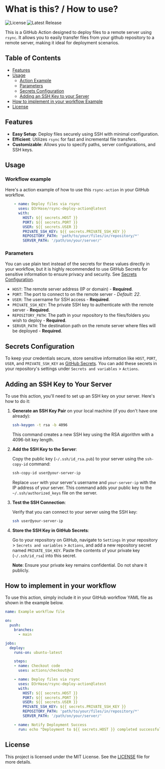# What is this? / How to use?

![License](https://img.shields.io/badge/license-MIT-blue.svg)
![Latest Release](https://img.shields.io/github/v/release/D3rHase/rsync-deploy-action?style=flat-square)

This is a GitHub Action designed to deploy files to a remote server using `rsync`. It allows you to easily transfer files from your github repository to a remote server, making it ideal for deployment scenarios.

## Table of Contents

- [Features](#features)
- [Usage](#usage)
  - [Action Example](#workflow-example)
  - [Parameters](#parameters)
  - [Secrets Configuration](#secrets-configuration)
  - [Adding an SSH Key to your Server](#adding-an-ssh-key-to-your-server)
- [How to implement in your workflow Example](#how-to-implement-in-your-workflow)
- [License](#license)

## Features

- **Easy Setup**: Deploy files securely using SSH with minimal configuration.
- **Efficient**: Utilizes `rsync` for fast and incremental file transfers.
- **Customizable**: Allows you to specify paths, server configurations, and SSH keys.

## Usage

### Workflow example

Here's a action example of how to use this `rsync-action` in your GitHub workflow.



```yaml
    - name: Deploy files via rsync
      uses: D3rHase/rsync-deploy-action@latest
      with:
        HOST: ${{ secrets.HOST }}
        PORT: ${{ secrets.PORT }}
        USER: ${{ secrets.USER }}
        PRIVATE_SSH_KEY: ${{ secrets.PRIVATE_SSH_KEY }}
        REPOSITORY_PATH: 'path/to/your/files/in/repository/*'
        SERVER_PATH: '/path/on/your/server/'

```

### Parameters
You can use plain text instead of the secrets for these values directly in your workflow, but it is highly recommended to use GitHub Secrets for sensitive information to ensure privacy and security. See [Secrets Configuration](#secrets-configuration).

- `HOST`: The remote server address (IP or domain) - **Required**.
- `PORT`: The port to connect to on the remote server - *Default: 22*.
- `USER`: The username for SSH access - **Required**.
- `PRIVATE_SSH_KEY`: The private SSH key to authenticate with the remote server - **Required**.
- `REPOSITORY_PATH`: The path in your repository to the files/folders you wish to deploy - **Required**.
- `SERVER_PATH`: The destination path on the remote server where files will be deployed - **Required**.

## Secrets Configuration

To keep your credentials secure, store sensitive information like `HOST`, `PORT`, `USER`, and `PRIVATE_SSH_KEY` as [GitHub Secrets](https://docs.github.com/en/actions/security-guides/encrypted-secrets). You can add these secrets in your repository's settings under `Secrets and variables` > `Actions`.

## Adding an SSH Key to Your Server

To use this action, you'll need to set up an SSH key on your server. Here's how to do it:

1. **Generate an SSH Key Pair** on your local machine (if you don't have one already):

    ```sh
    ssh-keygen -t rsa -b 4096
    ```

    This command creates a new SSH key using the RSA algorithm with a 4096-bit key length.

2. **Add the SSH Key to the Server**:

    Copy the public key (`~/.ssh/id_rsa.pub`) to your server using the `ssh-copy-id` command:

    ```sh
    ssh-copy-id user@your-server-ip
    ```

    Replace `user` with your server's username and `your-server-ip` with the IP address of your server. This command adds your public key to the `~/.ssh/authorized_keys` file on the server.

3. **Test the SSH Connection**:

    Verify that you can connect to your server using the SSH key:

    ```sh
    ssh user@your-server-ip
    ```

4. **Store the SSH Key in GitHub Secrets**:

    Go to your repository on GitHub, navigate to `Settings` in your repository > `Secrets and variables` > `Actions`, and add a new repository secret named `PRIVATE_SSH_KEY`. Paste the contents of your private key (`~/.ssh/id_rsa`) into this secret.

    **Note**: Ensure your private key remains confidential. Do not share it publicly.

## How to implement in your workflow

To use this action, simply include it in your GitHub workflow YAML file as shown in the example below.

```yaml
name: Example workflow file

on:
  push:
    branches:
      - main

jobs:
  deploy:
    runs-on: ubuntu-latest

    steps:
    - name: Checkout code
      uses: actions/checkout@v2

    - name: Deploy files via rsync
      uses: D3rHase/rsync-deploy-action@latest
      with:
        HOST: ${{ secrets.HOST }}
        PORT: ${{ secrets.PORT }}
        USER: ${{ secrets.USER }}
        PRIVATE_SSH_KEY: ${{ secrets.PRIVATE_SSH_KEY }}
        REPOSITORY_PATH: 'path/to/your/files/in/repository/*'
        SERVER_PATH: '/path/on/your/server/'

    - name: Notify Deployment Success
      run: echo "Deployment to ${{ secrets.HOST }} completed successfully!"
```

## License

This project is licensed under the MIT License. See the [LICENSE](LICENSE) file for more details.
